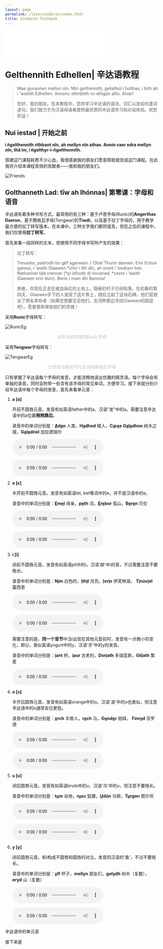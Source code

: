 ```yaml
---
layout: page
permalink: /laim/sindarin/index.html
title: Sindarin Textbook
---
```


<iframe frameborder="no" border="0" marginwidth="0" marginheight="0" width=330 height=86 src="//music.163.com/outchain/player?type=2&id=31108426&auto=0&height=66"></iframe>

# Gelthennith Edhellen| 辛达语教程

> Mae govannen mellon nîn. Min gelthennith, geliathol i ñolthas, i bith ah i ’webith Edhellen. Annonc ethrebith ro-ethgair allin. Alvar! 
>
> 您好，我的朋友。在本教程中，您将学习辛达语的语法、词汇以及如何遣词造句。我们致力于为汉语母语者提供最优质的辛达语学习和对话体验。祝您好运！

## Nui iestad | 开始之前

**i ñgelthennith rithbant nîn, ah mellyn nîn athae. Annin vaer edra mellyn nîn, thâ îm, i ñgelthyr-i-ñgelthennith.**

搭建这门课程耗费不少心血，我很感谢我的朋友们愿意帮助我完成这门课程。在此我将介绍本课程音频的贡献者——我和我的朋友们。

![Friends](https://kinnuch.github.io/laim/sindarin.assets/Friends.png)

## Golthanneth Lad: tîw ah lhónnas| 第零课：字母和语音

辛达语有着多种书写方式，最常用的有三种：基于卢恩字母(Runic)的**Angerthas Daeron**，基于腾格瓦字母(Tengwar)的**Tiwdi**，以及基于拉丁字母的，用于教学最方便的拉丁转写版本。在本课中，三种文字我们都将提及，但在之后的课程中，我们仅使用**拉丁转写**。

首先来看一段同样的文本，但使用不同字母书写所产生的效果：

> 拉丁转写：
>
> Trevador, padrodh bo gêf agarwain. I ’Obel Thurin dannen. Erin Echuir gannui, i ’waith
> Glaewen \*ichir i lith dîn, ah oront i ’ondram hen. Nathanner tâd vrenoer (\*pi ídhodh di
> ñovaned, \*cesto i ’waith Glaewen erin duin). Berio i main dîn Bannos!  
>
> 旅者，你现在正走在被血染红的土地上。隐秘的村子已经陷落。在初春的第四天，Glaewen手下的人发现了这片焦土，随后立起了这块石碑。他们营救出了两名幸存者（如果您想要见见他们，去河畔那边寻找Glaewen的踪迹吧）。愿曼督斯保佑他们的灵魂！

采用**Runic**字母转写：

![RunicEg](https://kinnuch.github.io/laim/sindarin.assets/RunicEg.png)

<center style="font-size:14px;color:#C0C0C0;"><i>具有北欧风情的Runic字母</i></center>

采用**Tengwar**字母转写：

![TengwarEg](https://kinnuch.github.io/laim/sindarin.assets/TengwarEg.png)

<center style="font-size:14px;color:#C0C0C0;"><i>已然成为精灵风代言词的腾格瓦字母</i></center>

只有掌握了辛达语每个字母的发音，才能流畅地读出优雅的精灵语。每个字母会有单独的录音，同时会附带一些含有该字母的常见单词，方便学习。接下来就分别介绍辛达语中每个字母的发音，首先来看单元音：

1. **a [ɑ]**

   开前不圆唇元音。发音有如英语father中的a、汉语"发"中的a。需要注意辛达语中的a位置**稍稍靠后**。

   录音中的单词分别是：**<u>A</u>d<u>a</u>n** 人类，**H<u>a</u>dhod** 矮人，**C<u>a</u>r<u>a</u>s G<u>a</u>l<u>a</u>dhon** 树木之城，**G<u>a</u>l<u>a</u>driel** 加拉德瑞尔

   <audio controls="controls"><source src="https://kinnuch.github.io/laim/sindarin.assets/Amanwoman.mp3" type="audio/mpeg"></audio>

   <audio controls="controls"><source src="https://kinnuch.github.io/laim/sindarin.assets/Aman.mp3" type="audio/mpeg"></audio>

2. **e [ɛ]**

   半开前不圆唇元音。发音有如英语let, bet等词中的e。并不是汉语中的e。

   录音中的单词分别是：**<u>E</u>m<u>e</u>l** 母亲，**p<u>e</u>th** 词，**<u>E</u>r<u>e</u>bor** 孤山，**B<u>e</u>r<u>e</u>n** 贝伦

   <audio controls="controls"><source src="https://kinnuch.github.io/laim/sindarin.assets/Emanwoman.mp3" type="audio/mpeg"></audio>

   <audio controls="controls"><source src="https://kinnuch.github.io/laim/sindarin.assets/Eman.mp3" type="audio/mpeg"></audio>

3. **i [i]**

   闭前不圆唇元音。发音有如英语pit中的i，汉语'辟'中i的音，不过需要注意不要拖长。

   录音中的单词分别是：**N<u>i</u>m** 白色的，**<u>I</u>th<u>i</u>l** 月亮，**<u>I</u>vr<u>i</u>n** 伊芙林湖， **T<u>i</u>núv<u>i</u>el** 露西恩

   <audio controls="controls"><source src="https://kinnuch.github.io/laim/sindarin.assets/Imanwoman.mp3" type="audio/mpeg"></audio>

   <audio controls="controls"><source src="https://kinnuch.github.io/laim/sindarin.assets/Iman.mp3" type="audio/mpeg"></audio>

   需要注意的是，**同一个音节**中当i出现在其他元音前时，发音有一点微小的变化，即/j/，类似英语yogurt中的y，汉语'牙'中的y的发音。

   录音中的单词分别是：**<u>i</u>ant** 桥，**<u>i</u>aur** 古老的，**Dor<u>i</u>ath** 多瑞亚斯，**Gil<u>i</u>ath** 繁星

   <audio controls="controls"><source src="https://kinnuch.github.io/laim/sindarin.assets/Jman.mp3" type="audio/mpeg"></audio>

4. **o [ɔ]**

   半开后圆唇元音。发音有如英语orange中的o。汉语'波'中的o也类似，但注意辛达语中的o通常舌位更低。

   录音中的单词分别是：**<u>o</u>rch** 半兽人，**r<u>o</u>ch** 马，**G<u>o</u>nd<u>o</u>r** 刚铎， **Finr<u>o</u>d** 芬罗德

   <audio controls="controls"><source src="https://kinnuch.github.io/laim/sindarin.assets/Omanwoman.mp3" type="audio/mpeg"></audio>

   <audio controls="controls"><source src="https://kinnuch.github.io/laim/sindarin.assets/Oman.mp3" type="audio/mpeg"></audio>

5. **u [u]**

   闭后圆唇元音。发音有如英语brute中的u，汉语'乌'中的u，但注意不要拖长。

   录音中的单词分别是：**t<u>u</u>m** 谷地，**r<u>u</u>sc** 狐狸，**<u>U</u>dûn** 乌顿，**T<u>u</u>rgon** 图尔巩

   <audio controls="controls"><source src="https://kinnuch.github.io/laim/sindarin.assets/Umanwoman.mp3" type="audio/mpeg"></audio>

   <audio controls="controls"><source src="https://kinnuch.github.io/laim/sindarin.assets/Uman.mp3" type="audio/mpeg"></audio>

6. **y [y]**

   闭前圆唇元音。和i构成不圆唇和圆唇的对立。发音同汉语的'鱼'，不过不要拖长。

   录音中的单词分别是：**<u>y</u>lf** 杯子，**mell<u>y</u>n** 朋友们，**gel<u>y</u>dh** 树木（复数），**er<u>y</u>d** 山（复数）

   <audio controls="controls"><source src="https://kinnuch.github.io/laim/sindarin.assets/Ymanwoman.mp3" type="audio/mpeg"></audio>
   
   <audio controls="controls"><source src="https://kinnuch.github.io/laim/sindarin.assets/Yman.mp3" type="audio/mpeg"></audio>

辛达语中的单元音

接下来是
